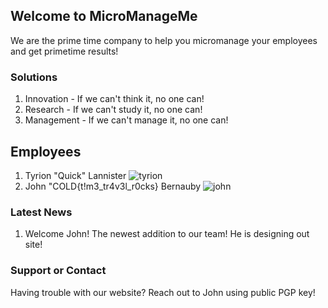 ## Welcome to MicroManageMe

We are the prime time company to help you micromanage your employees and get primetime results!

### Solutions

1. Innovation - If we can't think it, no one can!
2. Research - If we can't study it, no one can!
3. Management - If we can't manage it, no one can!

## Employees

1. Tyrion "Quick" Lannister ![tyrion](https://th.bing.com/th/id/OIP.Ht3G72XXBBIUhfDj0hxn7QHaE7?pid=ImgDet&rs=1 "Tyrion")
2. John "COLD{t!m3_tr4v3l_r0cks} Bernauby ![john](https://th.bing.com/th/id/R.a18c7aa779dbe7c64c89aa462cbae989?rik=s7FniOIbvN64UQ&riu=http%3a%2f%2fknowledgequest.aasl.org%2fwp-content%2fuploads%2f2015%2f02%2f2000px-Scratchcat.svg_.png&ehk=f5B3yz74IA07GXs37quCokxe%2fN%2f2HFlgYMwL6TomwuA%3d&risl=&pid=ImgRaw&r=0 "John")

### Latest News

1. Welcome John! The newest addition to our team! He is designing out site!

### Support or Contact

Having trouble with our website? Reach out to John using public PGP key!
